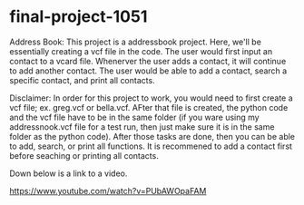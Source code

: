 # final-project-1051

Address Book:
This project is a addressbook project. Here, we'll be essentially creating a vcf file in the code. The user would first input an contact to a vcard file. Whenerver the user adds a contact, it will continue to add another contact. The user would be able to add a contact, search a specific contact, and print all contacts. 


Disclaimer:
In order for this project to work, you would need to first create a vcf file; ex. greg.vcf or bella.vcf. AFter that file is created, the python code and the vcf file have to be in the same folder  (if you ware using my addressnook.vcf file for a test run, then just make sure it is in the same folder as the python code). After those tasks are done, then you can be able to add, search, or print all functions. It is recommened to add a contact first before seaching or printing all contacts.

Down below is a link to a video. 

https://www.youtube.com/watch?v=PUbAWOpaFAM


